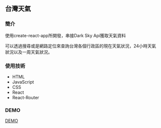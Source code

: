 ## 台灣天氣



### 簡介

使用create-react-app所開發，串接Dark Sky Api獲取天氣資料

可以透過搜尋或是網路定位來查詢台灣各個行政區的現在天氣狀況，24小時天氣狀況以及一周天氣狀況。

### 使用技術

* HTML
* JavaScript
* CSS
* React
* React-Router

### DEMO

[DEMO](https://cra-taiwanweather.netlify.com/)
